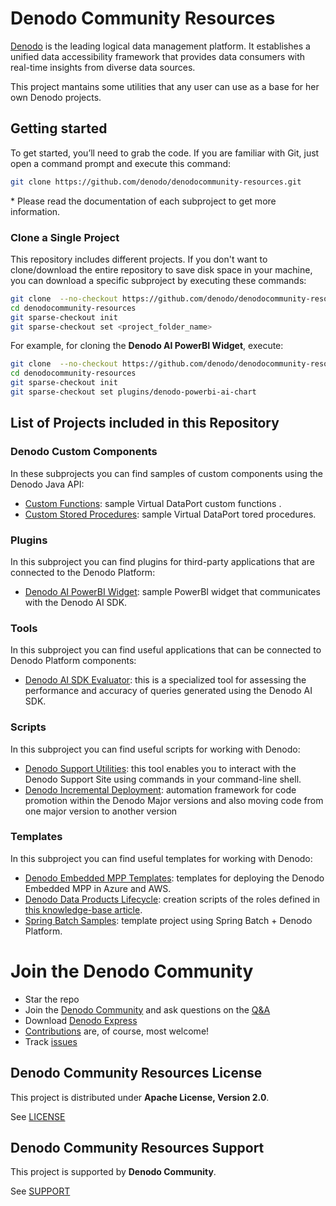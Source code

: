 <!--
title: 'Denodo Community Resources'
description: 'This project maintains some utilities that any user can use as a base for her own Denodo projects.
layout: Doc
authorLink: ''
authorName: 'Denodo Community'
authorAvatar: ''
collaborators:
-->

# Denodo Community Resources

[Denodo](https://www.denodo.com/) is the leading logical data management platform. It establishes a unified data accessibility framework that provides data consumers with real-time insights from diverse data sources.

This project mantains some utilities that any user can use as a base for her own Denodo projects.

## Getting started

To get started, you’ll need to grab the code. If you are familiar with Git, just open a command prompt and execute this command:

```bash
git clone https://github.com/denodo/denodocommunity-resources.git
```
\* Please read the documentation of each subproject to get more information. 

### Clone a Single Project

This repository includes different projects. If you don't want to clone/download the entire repository to save disk space in your machine, you can download a specific subproject by executing these commands:

```bash
git clone  --no-checkout https://github.com/denodo/denodocommunity-resources.git
cd denodocommunity-resources
git sparse-checkout init
git sparse-checkout set <project_folder_name>
```
For example, for cloning the **Denodo AI PowerBI Widget**, execute:
```bash
git clone  --no-checkout https://github.com/denodo/denodocommunity-resources.git
cd denodocommunity-resources
git sparse-checkout init
git sparse-checkout set plugins/denodo-powerbi-ai-chart
```

## List of Projects included in this Repository

### Denodo Custom Components

In these subprojects you can find samples of custom components using the Denodo Java API:

* [Custom Functions](./custom-functions/): sample Virtual DataPort custom functions .
* [Custom Stored Procedures](./custom-stored-procedures/): sample Virtual DataPort tored procedures.

### Plugins

In this subproject you can find plugins for third-party applications that are connected to the Denodo Platform:

* [Denodo AI PowerBI Widget](./plugins/denodo-powerbi-ai-chart/): sample PowerBI widget that communicates with the Denodo AI SDK.
  
### Tools

In this subproject you can find useful applications that can be connected to Denodo Platform components:

* [Denodo AI SDK Evaluator](./tools/denodo-aisdk-evaluator/): this is a specialized tool for assessing the performance and accuracy of queries generated using the Denodo AI SDK.
  
### Scripts

In this subproject you can find useful scripts for working with Denodo:

* [Denodo Support Utilities](./scripts/denodo-support-utilities/): this tool enables you to interact with the Denodo Support Site using commands in your command-line shell.
* [Denodo Incremental Deployment](./scripts/denodo-incremental-deployment/): automation framework for code promotion within the Denodo Major versions and also moving code from one major version to another version

### Templates

In this subproject you can find useful templates for working with Denodo:

* [Denodo Embedded MPP Templates](./templates/denodo-embedded-mpp/): templates for deploying the Denodo Embedded MPP in Azure and AWS.
* [Denodo Data Products Lifecycle](./templates/data-product-roles/): creation scripts of the roles defined in [this knowledge-base article](https://community.denodo.com/kb/en/view/document/Denodo%20Data%20Products%20Lifecycle).
* [Spring Batch Samples](./templates/spring-batch-samples/): template project using Spring Batch + Denodo Platform.


# Join the Denodo Community

- Star the repo
- Join the [Denodo Community](https://community.denodo.com/) and ask questions on the [Q&A](https://community.denodo.com/answers)
- Download [Denodo Express](https://community.denodo.com/express/download)
- [Contributions](https://github.com/denodo/denodocommunity-resources/contribute) are, of course, most welcome! 
- Track [issues](https://github.com/denodo/denodocommunity-resources/issues/new/choose) 

## Denodo Community Resources License

This project is distributed under **Apache License, Version 2.0**. 

See [LICENSE](LICENSE)

## Denodo Community Resources Support

This project is supported by **Denodo Community**. 

See [SUPPORT](SUPPORT.md)

